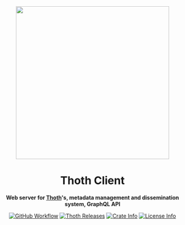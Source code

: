 <div align="center">
  <img src="https://cdn.thoth.pub/THOTH_ColourPos.png" height="400" />

  <h1>Thoth Client</h1>

  <p>
    <strong>Web server for <a href="https://github.com/thoth-pub/thoth/">Thoth</a>'s, metadata management and dissemination system, GraphQL API</strong>
  </p>

  <p>
    <a href="https://github.com/thoth-pub/thoth/actions"><img alt="GitHub Workflow" src="https://img.shields.io/github/actions/workflow/status/thoth-pub/thoth/build_test_and_check.yml?branch=master"></a>
    <a href="https://github.com/thoth-pub/thoth/releases"><img alt="Thoth Releases" src="https://img.shields.io/github/release/thoth-pub/thoth.svg?colorB=58839b&maxAge=86400"/></a>
    <a href="https://crates.io/crates/thoth-api-server"><img alt="Crate Info" src="https://img.shields.io/crates/v/thoth-api-server.svg?maxAge=86400"/></a>
    <a href="https://github.com/thoth-pub/thoth/blob/master/LICENSE"><img alt="License Info" src="https://img.shields.io/github/license/thoth-pub/thoth.svg?colorB=blue"/></a>
  </p>
</div>

